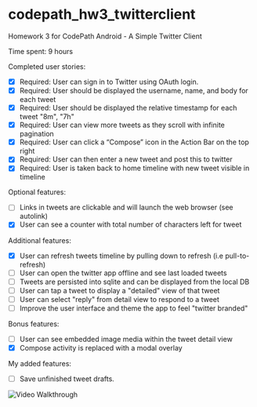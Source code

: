 # codepath_hw3_twitterclient
Homework 3 for CodePath Android - A Simple Twitter Client

Time spent: 9 hours

Completed user stories:

 * [X] Required: User can sign in to Twitter using OAuth login.
 * [X] Required: User should be displayed the username, name, and body for each tweet
 * [X] Required: User should be displayed the relative timestamp for each tweet "8m", "7h"
 * [X] Required: User can view more tweets as they scroll with infinite pagination
 * [X] Required: User can click a “Compose” icon in the Action Bar on the top right
 * [X] Required: User can then enter a new tweet and post this to twitter
 * [X] Required: User is taken back to home timeline with new tweet visible in timeline

Optional features:

 * [ ] Links in tweets are clickable and will launch the web browser (see autolink)
 * [X] User can see a counter with total number of characters left for tweet

Additional features:

 * [X] User can refresh tweets timeline by pulling down to refresh (i.e pull-to-refresh)
 * [ ] User can open the twitter app offline and see last loaded tweets
 * [ ] Tweets are persisted into sqlite and can be displayed from the local DB
 * [ ] User can tap a tweet to display a "detailed" view of that tweet
 * [ ] User can select "reply" from detail view to respond to a tweet
 * [ ] Improve the user interface and theme the app to feel "twitter branded"

Bonus features:

 * [ ] User can see embedded image media within the tweet detail view
 * [X] Compose activity is replaced with a modal overlay

My added features:
 * [ ] Save unfinished tweet drafts.

 ![Video Walkthrough](hw3.gif)